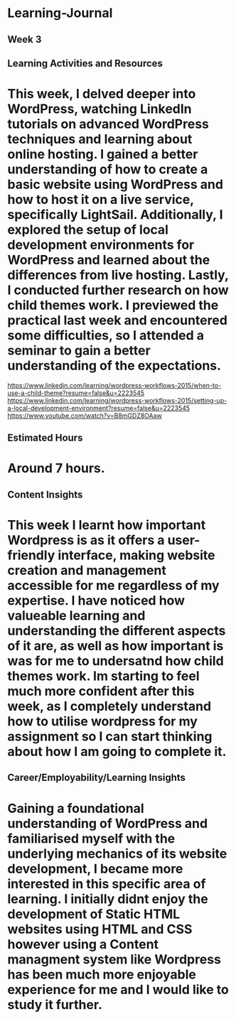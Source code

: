 # Learning-Journal

## Week 3

## Learning Activities and Resources

# This week, I delved deeper into WordPress, watching LinkedIn tutorials on advanced WordPress techniques and learning about online hosting. I gained a better understanding of how to create a basic website using WordPress and how to host it on a live service, specifically LightSail. Additionally, I explored the setup of local development environments for WordPress and learned about the differences from live hosting. Lastly, I conducted further research on how child themes work. I previewed the practical last week and encountered some difficulties, so I attended a seminar to gain a better understanding of the expectations.
https://www.linkedin.com/learning/wordpress-workflows-2015/when-to-use-a-child-theme?resume=false&u=2223545
https://www.linkedin.com/learning/wordpress-workflows-2015/setting-up-a-local-development-environment?resume=false&u=2223545
https://www.youtube.com/watch?v=B8mGDZ8OAaw


## Estimated Hours 

# Around 7 hours.

## Content Insights 

# This week I learnt how important Wordpress is as it offers  a user-friendly interface, making website creation and management accessible for me regardless of my expertise. I have noticed how valueable learning and understanding the different aspects of it are, as well as how important is was for me to undersatnd how child themes work. Im starting to feel much more confident after this week, as I completely understand how to utilise wordpress for my assignment so I can start thinking about how I am going to complete it.   

## Career/Employability/Learning Insights

# Gaining a foundational understanding of WordPress and familiarised myself with the underlying mechanics of its website development, I became more interested in this specific area of learning. I initially didnt enjoy the development of Static HTML websites using HTML and CSS however using a Content managment system like Wordpress has been much more enjoyable experience for me and I would like to study it further.